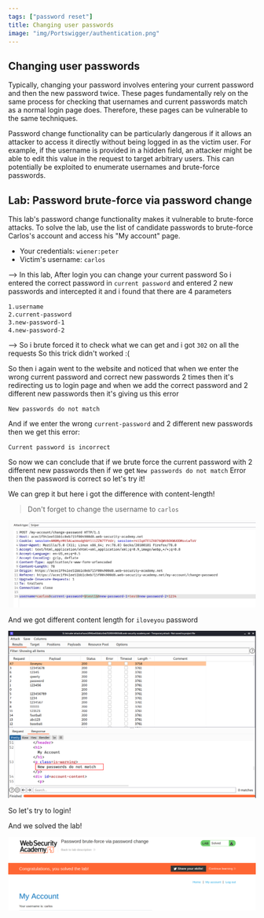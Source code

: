 ```yaml
---
tags: ["password reset"]
title: Changing user passwords
image: "img/Portswigger/authentication.png"
---
```


## Changing user passwords

Typically, changing your password involves entering your current password and then the new password twice. These pages fundamentally rely on the same process for checking that usernames and current passwords match as a normal login page does. Therefore, these pages can be vulnerable to the same techniques.

Password change functionality can be particularly dangerous if it allows an attacker to access it directly without being logged in as the victim user. For example, if the username is provided in a hidden field, an attacker might be able to edit this value in the request to target arbitrary users. This can potentially be exploited to enumerate usernames and brute-force passwords.

## Lab: Password brute-force via password change

This lab's password change functionality makes it vulnerable to brute-force attacks. To solve the lab, use the list of candidate passwords to brute-force Carlos's account and access his "My account" page.

- Your credentials: `wiener:peter`
- Victim's username: `carlos`

--> In this lab, After login you can change your current password So i entered the correct password in `current password` and entered 2 new passwords and intercepted it and i found that there are 4 parameters

```
1.username
2.current-password
3.new-password-1
4.new-password-2
```

--> So i brute forced it to check what we can get and i got `302` on all the requests So this trick didn't worked :(

So then i again went to the website and noticed that when we enter the wrong current password and correct new passwords 2 times then it's redirecting us to login page and when we add the correct password and 2 different new passwords then it's giving us this error

```
New passwords do not match
```

And if we enter the wrong `current-password` and 2 different new passwords then we get this error:

```
Current password is incorrect
```

So now we can conclude that if we brute force the current password with 2 different new passwords then if we get `New passwords do not match` Error then the password is correct so let's try it!

We can grep it but here i got the difference with content-length!

> Don't forget to change the username to `carlos`

![](Attachments/Pastedimage20220208140028.png)

And we got different content length for `iloveyou` password

![](Attachments/Pastedimage20220208140306.png)

So let's try to login!

And we solved the lab!

![](Attachments/Pastedimage20220208140528.png)
